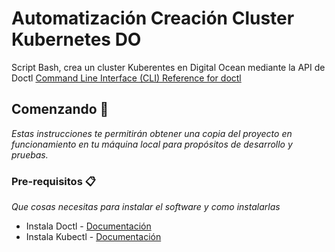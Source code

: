 # Automatización Creación Cluster Kubernetes DO

Script Bash, crea un cluster Kuberentes en Digital Ocean mediante la API de Doctl [Command Line Interface (CLI) Reference for doctl](https://www.digitalocean.com/docs/apis-clis/doctl/reference/)

## Comenzando 🚀

_Estas instrucciones te permitirán obtener una copia del proyecto en funcionamiento en tu máquina local para propósitos de desarrollo y pruebas._

### Pre-requisitos 📋

_Que cosas necesitas para instalar el software y como instalarlas_

*  Instala Doctl - [Documentación](https://github.com/digitalocean/doctl/blob/main/README.md#installing-doctl)
*  Instala Kubectl - [Documentación](https://kubernetes.io/es/docs/tasks/tools/install-kubectl/)
